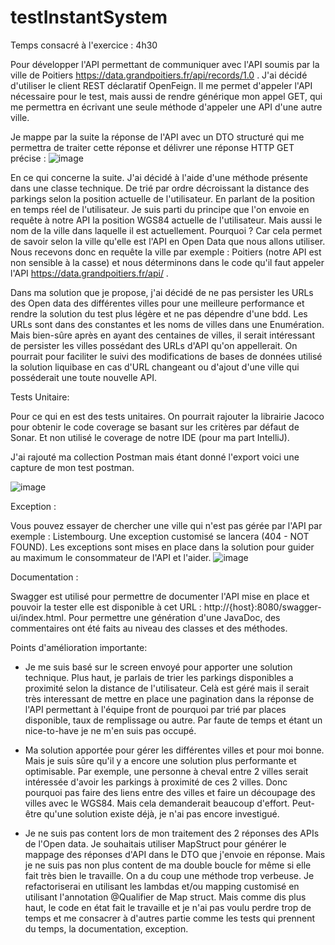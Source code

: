 # testInstantSystem

Temps consacré à l'exercice : 4h30

Pour développer l'API permettant de communiquer avec l'API soumis par la ville de Poitiers https://data.grandpoitiers.fr/api/records/1.0 .
J'ai décidé d'utiliser le client REST déclaratif OpenFeign.
Il me permet d'appeler l'API nécessaire pour le test, mais aussi de rendre générique mon appel GET, qui me permettra en écrivant une seule méthode d'appeler une API d'une autre ville.

Je mappe par la suite la réponse de l'API avec un DTO structuré qui me permettra de traiter cette réponse et délivrer une réponse HTTP GET précise :
![image](https://user-images.githubusercontent.com/32506449/200187520-8aa1131a-1e86-4815-9ec4-a6e90da97d25.png)

En ce qui concerne la suite.
J'ai décidé à l'aide d'une méthode présente dans une classe technique. De trié par ordre décroissant la distance des parkings selon la position actuelle de l'utilisateur.
En parlant de la position en temps réel de l'utilisateur.
Je suis parti du principe que l'on envoie en requête à notre API la position WGS84 actuelle de l'utilisateur.
Mais aussi le nom de la ville dans laquelle il est actuellement.
Pourquoi ?
Car cela permet de savoir selon la ville qu'elle est l'API en Open Data que nous allons utiliser.
Nous recevons donc en requête la ville par exemple : Poitiers (notre API est non sensible à la casse) et nous déterminons dans le code qu'il faut appeler l'API https://data.grandpoitiers.fr/api/ .

Dans ma solution que je propose, j'ai décidé de ne pas persister les URLs des Open data des différentes villes pour une meilleure performance et rendre la solution du test plus légère et ne pas dépendre d'une bdd.
Les URLs sont dans des constantes et les noms de villes dans une Enumération.
Mais bien-sûre après en ayant des centaines de villes, il serait intéressant de persister les villes possédant des URLs d'API qu'on appellerait.
On pourrait pour faciliter le suivi des modifications de bases de données utilisé la solution liquibase en cas d'URL changeant ou d'ajout d'une ville qui posséderait une toute nouvelle API.

Tests Unitaire:

Pour ce qui en est des tests unitaires.
On pourrait rajouter la librairie Jacoco pour obtenir le code coverage se basant sur les critères par défaut de Sonar. Et non utilisé le coverage de notre IDE (pour ma part IntelliJ).

J'ai rajouté ma collection Postman mais étant donné l'export voici une capture de mon test postman.

![image](https://user-images.githubusercontent.com/32506449/200188229-9b7c7c26-efde-47ef-ba1d-0bda12696ff1.png)

Exception :

Vous pouvez essayer de chercher une ville qui n'est pas gérée par l'API par exemple : Listembourg. Une exception customisé se lancera (404 - NOT FOUND).
Les exceptions sont mises en place dans la solution pour guider au maximum le consommateur de l'API et l'aider.
![image](https://user-images.githubusercontent.com/32506449/200188934-d1a63a62-57a6-4ff1-b3e0-36a189d20024.png)

Documentation :

Swagger est utilisé pour permettre de documenter l'API mise en place et pouvoir la tester elle est disponible à cet URL : http://{host}:8080/swagger-ui/index.html.
Pour permettre une génération d'une JavaDoc, des commentaires ont été faits au niveau des classes et des méthodes.

Points d'amélioration importante:

- Je me suis basé sur le screen envoyé pour apporter une solution technique.
  Plus haut, je parlais de trier les parkings disponibles a proximité selon la distance de l'utilisateur.
  Celà est géré mais il serait très interessant de mettre en place une pagination dans la réponse de l'API permettant à l'équipe front de pourquoi par trié par places   disponible, taux de remplissage ou autre. Par faute de temps et étant un nice-to-have je ne m'en suis pas occupé.

- Ma solution apportée pour gérer les différentes villes et pour moi bonne. Mais je suis sûre qu'il y a encore une solution plus performante et optimisable.
  Par exemple, une personne à cheval entre 2 villes serait intéressée d'avoir les parkings à proximité de ces 2 villes. Donc pourquoi pas faire des liens entre des villes   et faire un découpage des villes avec le WGS84. Mais cela demanderait beaucoup d'effort. Peut-être qu'une solution existe déjà, je n'ai pas encore investigué.
  
 - Je ne suis pas content lors de mon traitement des 2 réponses des APIs de l'Open data. Je souhaitais utiliser MapStruct pour générer le mappage des réponses d'API dans le DTO que j'envoie en réponse. Mais je ne suis pas non plus content de ma double boucle for même si elle fait très bien le travaille. On a du coup une méthode trop verbeuse. Je refactoriserai en utilisant les lambdas et/ou mapping customisé en utilisant l'annotation @Qualifier de Map struct.
Mais comme dis plus haut, le code en état fait le travaille et je n'ai pas voulu perdre trop de temps et me consacrer à d'autres partie comme les tests qui prennent du temps, la documentation, exception.
